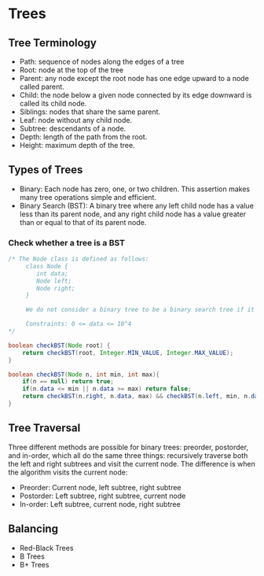 # Trees

## Tree Terminology

- Path: sequence of nodes along the edges of a tree
- Root: node at the top of the tree
- Parent: any node except the root node has one edge upward to a node called parent.
- Child: the node below a given node connected by its edge downward is called its child node.
- Siblings: nodes that share the same parent.
- Leaf: node without any child node.
- Subtree: descendants of a node.
- Depth: length of the path from the root.
- Height: maximum depth of the tree.

## Types of Trees

- Binary: Each node has zero, one, or two children. This assertion makes many tree operations simple and efficient.
- Binary Search (BST): A binary tree where any left child node has a value less than its parent node, and any right child node has a value greater than or equal to that of its parent node.

### Check whether a tree is a BST

```java
/* The Node class is defined as follows:
     class Node {
        int data;
        Node left;
        Node right;
     }

     We do not consider a binary tree to be a binary search tree if it contains duplicate values.

     Constraints: 0 <= data <= 10^4
*/

boolean checkBST(Node root) {
    return checkBST(root, Integer.MIN_VALUE, Integer.MAX_VALUE); 
}

boolean checkBST(Node n, int min, int max){
    if(n == null) return true;
    if(n.data <= min || n.data >= max) return false;
    return checkBST(n.right, n.data, max) && checkBST(n.left, min, n.data);
}
```

## Tree Traversal

Three different methods are possible for binary trees: preorder, postorder, and in-order, which all do the same three things: recursively traverse both the left and right subtrees and visit the current node. The difference is when the algorithm visits the current node:

- Preorder: Current node, left subtree, right subtree
- Postorder: Left subtree, right subtree, current node
- In-order: Left subtree, current node, right subtree

## Balancing

- Red-Black Trees
- B Trees
- B+ Trees